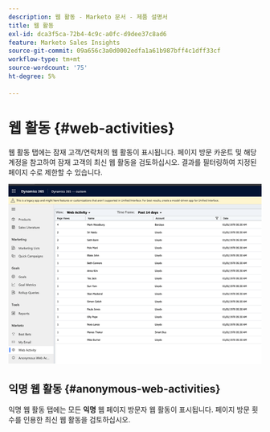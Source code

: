 ```yaml
---
description: 웹 활동 - Marketo 문서 - 제품 설명서
title: 웹 활동
exl-id: dca3f5ca-72b4-4c9c-a0fc-d9dee37c8ad6
feature: Marketo Sales Insights
source-git-commit: 09a656c3a0d0002edfa1a61b987bff4c1dff33cf
workflow-type: tm+mt
source-wordcount: '75'
ht-degree: 5%

---
```


# 웹 활동 {#web-activities}

웹 활동 탭에는 잠재 고객/연락처의 웹 활동이 표시됩니다.
페이지 방문 카운트 및 해당 계정을 참고하여 잠재 고객의 최신 웹 활동을 검토하십시오. 결과를 필터링하여 지정된 페이지 수로 제한할 수 있습니다.

![](assets/web-activities-1.png)

## 익명 웹 활동 {#anonymous-web-activities}

익명 웹 활동 탭에는 모든 **익명** 웹 페이지 방문자 웹 활동이 표시됩니다. 페이지 방문 횟수를 인용한 최신 웹 활동을 검토하십시오.
